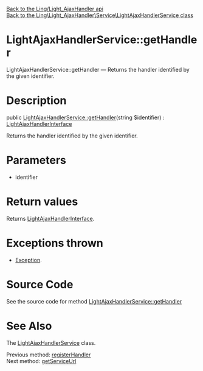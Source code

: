 [Back to the Ling/Light_AjaxHandler api](https://github.com/lingtalfi/Light_AjaxHandler/blob/master/doc/api/Ling/Light_AjaxHandler.md)<br>
[Back to the Ling\Light_AjaxHandler\Service\LightAjaxHandlerService class](https://github.com/lingtalfi/Light_AjaxHandler/blob/master/doc/api/Ling/Light_AjaxHandler/Service/LightAjaxHandlerService.md)


LightAjaxHandlerService::getHandler
================



LightAjaxHandlerService::getHandler — Returns the handler identified by the given identifier.




Description
================


public [LightAjaxHandlerService::getHandler](https://github.com/lingtalfi/Light_AjaxHandler/blob/master/doc/api/Ling/Light_AjaxHandler/Service/LightAjaxHandlerService/getHandler.md)(string $identifier) : [LightAjaxHandlerInterface](https://github.com/lingtalfi/Light_AjaxHandler/blob/master/doc/api/Ling/Light_AjaxHandler/Handler/LightAjaxHandlerInterface.md)




Returns the handler identified by the given identifier.




Parameters
================


- identifier

    


Return values
================

Returns [LightAjaxHandlerInterface](https://github.com/lingtalfi/Light_AjaxHandler/blob/master/doc/api/Ling/Light_AjaxHandler/Handler/LightAjaxHandlerInterface.md).


Exceptions thrown
================

- [Exception](http://php.net/manual/en/class.exception.php).&nbsp;







Source Code
===========
See the source code for method [LightAjaxHandlerService::getHandler](https://github.com/lingtalfi/Light_AjaxHandler/blob/master/Service/LightAjaxHandlerService.php#L78-L84)


See Also
================

The [LightAjaxHandlerService](https://github.com/lingtalfi/Light_AjaxHandler/blob/master/doc/api/Ling/Light_AjaxHandler/Service/LightAjaxHandlerService.md) class.

Previous method: [registerHandler](https://github.com/lingtalfi/Light_AjaxHandler/blob/master/doc/api/Ling/Light_AjaxHandler/Service/LightAjaxHandlerService/registerHandler.md)<br>Next method: [getServiceUrl](https://github.com/lingtalfi/Light_AjaxHandler/blob/master/doc/api/Ling/Light_AjaxHandler/Service/LightAjaxHandlerService/getServiceUrl.md)<br>

